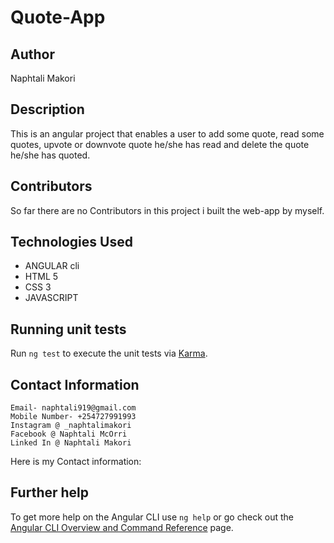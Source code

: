 # Quote-App
## Author
Naphtali Makori

## Description

This is an angular project that enables a user to add some quote, read some quotes, upvote or downvote quote he/she has read and delete the quote he/she has quoted.

## Contributors

So far there are no Contributors in this project i built the web-app by myself.

## Technologies Used

* ANGULAR cli
* HTML 5
* CSS 3
* JAVASCRIPT

## Running unit tests

Run `ng test` to execute the unit tests via [Karma](https://karma-runner.github.io).

## Contact Information

    Email- naphtali919@gmail.com
    Mobile Number- +254727991993
    Instagram @ _naphtalimakori
    Facebook @ Naphtali McOrri
    Linked In @ Naphtali Makori

Here is my Contact information:
## Further help

To get more help on the Angular CLI use `ng help` or go check out the [Angular CLI Overview and Command Reference](https://angular.io/cli) page.
